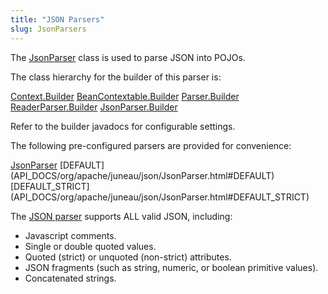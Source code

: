 ```yaml
---
title: "JSON Parsers"
slug: JsonParsers
---
```


The <a href="/site/apidocs/org/apache/juneau/json/JsonParser.html" target="_blank">JsonParser</a> class is used to parse JSON into POJOs.

The class hierarchy for the builder of this parser is:

<tree>
<node-0><java-abstract-class><a href="/site/apidocs/org/apache/juneau/Context.Builder.html" target="_blank">Context.Builder</a></java-abstract-class></node-0>
<node-1><java-abstract-class><a href="/site/apidocs/org/apache/juneau/BeanContextable.Builder.html" target="_blank">BeanContextable.Builder</a></java-abstract-class></node-1>
<node-2><java-abstract-class><a href="/site/apidocs/org/apache/juneau/parser/Parser.Builder.html" target="_blank">Parser.Builder</a></java-abstract-class></node-2>
<node-3><java-abstract-class><a href="/site/apidocs/org/apache/juneau/parser/ReaderParser.Builder.html" target="_blank">ReaderParser.Builder</a></java-abstract-class></node-3>
<node-4><java-class><a href="/site/apidocs/org/apache/juneau/json/JsonParser.Builder.html" target="_blank">JsonParser.Builder</a></java-class></node-4>
</tree>

Refer to the builder javadocs for configurable settings.

The following pre-configured parsers are provided for convenience:

<tree>
<node-0><java-class><a href="/site/apidocs/org/apache/juneau/json/JsonParser.html" target="_blank">JsonParser</a></java-class></node-0>
<node-1><javac-field>[DEFAULT](API_DOCS/org/apache/juneau/json/JsonParser.html#DEFAULT)</javac-field><javac-field>[DEFAULT_STRICT](API_DOCS/org/apache/juneau/json/JsonParser.html#DEFAULT_STRICT)</javac-field></node-1>
</tree>

The <a href="/site/apidocs/org/apache/juneau/json/JsonParser.html" target="_blank">JSON parser</a> supports ALL valid JSON, including:

- Javascript comments.
- Single or double quoted values.
- Quoted (strict) or unquoted (non-strict) attributes.
- JSON fragments (such as string, numeric, or boolean primitive values).
- Concatenated strings.